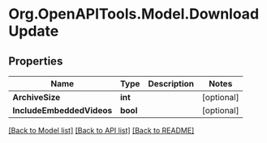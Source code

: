 # Org.OpenAPITools.Model.DownloadUpdate

## Properties

Name | Type | Description | Notes
------------ | ------------- | ------------- | -------------
**ArchiveSize** | **int** |  | [optional] 
**IncludeEmbeddedVideos** | **bool** |  | [optional] 

[[Back to Model list]](../../README.md#documentation-for-models) [[Back to API list]](../../README.md#documentation-for-api-endpoints) [[Back to README]](../../README.md)


